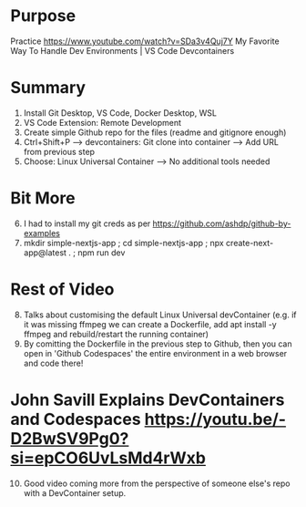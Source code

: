 # Purpose
Practice https://www.youtube.com/watch?v=SDa3v4Quj7Y My Favorite Way To Handle Dev Environments | VS Code Devcontainers

# Summary
1. Install Git Desktop, VS Code, Docker Desktop, WSL
2. VS Code Extension: Remote Development
3. Create simple Github repo for the files (readme and gitignore enough)
4. Ctrl+Shift+P --> devcontainers: Git clone into container --> Add URL from previous step
5. Choose: Linux Universal Container --> No additional tools needed

# Bit More
6. I had to install my git creds as per https://github.com/ashdp/github-by-examples
7. mkdir simple-nextjs-app ; cd simple-nextjs-app ; npx create-next-app@latest . ; npm run dev

# Rest of Video
8. Talks about customising the default Linux Universal devContainer (e.g. if it was missing ffmpeg we can create a Dockerfile, add apt install -y ffmpeg and rebuild/restart the running container)
9. By comitting the Dockerfile in the previous step to Github, then you can open in 'Github Codespaces' the entire environment in a web browser and code there!

# John Savill Explains DevContainers and Codespaces https://youtu.be/-D2BwSV9Pg0?si=epCO6UvLsMd4rWxb
10. Good video coming more from the perspective of someone else's repo with a DevContainer setup.
